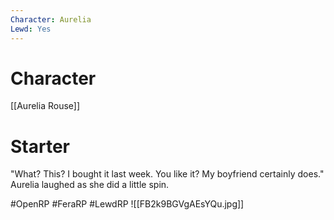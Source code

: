```yaml
---
Character: Aurelia
Lewd: Yes
---
```

# Character
[[Aurelia Rouse]]

# Starter
"What? This?  I bought it last week. You like it? My boyfriend certainly does." Aurelia laughed as she did a little spin. 

#OpenRP #FeraRP #LewdRP 
![[FB2k9BGVgAEsYQu.jpg]]